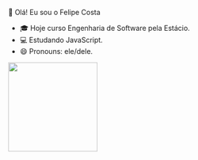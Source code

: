 🤲 Olá! Eu sou o Felipe Costa

- 🎓  Hoje curso Engenharia de Software pela Estácio.
- 💻  Estudando JavaScript.
- 😄  Pronouns: ele/dele.

<div>
  <a href="https://github.com/xfelipecosta">
  <img height="180em" src="https://github-readme-stats.vercel.app/api?username=xfelipecosta&great-gatsby"/>
</div>
